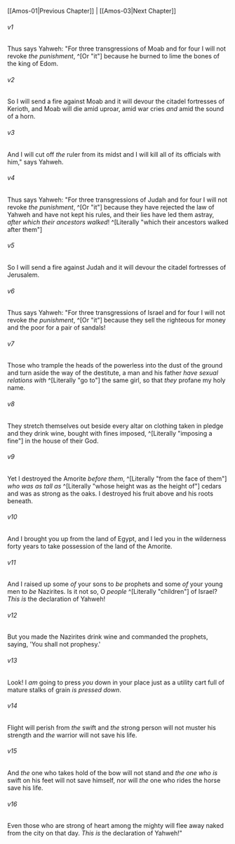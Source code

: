 ﻿---
aliases:
  - Amos 2
---

[[Amos-01|Previous Chapter]] | [[Amos-03|Next Chapter]]

###### v1
Thus says Yahweh: "For three transgressions of Moab and for four I will not revoke _the punishment_, ^[Or "it"] because he burned to lime the bones of the king of Edom.

###### v2
So I will send a fire against Moab and it will devour the citadel fortresses of Kerioth, and Moab will die amid uproar, amid war cries _and_ amid the sound of a horn.

###### v3
And I will cut off _the_ ruler from its midst and I will kill all of its officials with him," says Yahweh.

###### v4
Thus says Yahweh: "For three transgressions of Judah and for four I will not revoke _the punishment_, ^[Or "it"] because they have rejected the law of Yahweh and have not kept his rules, and their lies have led them astray, _after which their ancestors walked_! ^[Literally "which their ancestors walked after them"]

###### v5
So I will send a fire against Judah and it will devour the citadel fortresses of Jerusalem.

###### v6
Thus says Yahweh: "For three transgressions of Israel and for four I will not revoke _the punishment_, ^[Or "it"] because they sell the righteous for money and the poor for a pair of sandals!

###### v7
Those who trample the heads of the powerless into the dust of the ground and turn aside the way of the destitute, a man and his father _have sexual relations with_ ^[Literally "go to"] the same girl, so that _they_ profane my holy name.

###### v8
They stretch themselves out beside every altar on clothing taken in pledge and they drink wine, bought with fines imposed, ^[Literally "imposing a fine"] in the house of their God.

###### v9
Yet I destroyed the Amorite _before them_, ^[Literally "from the face of them"] _who was as tall as_ ^[Literally "whose height was as the height of"] cedars and was as strong as the oaks. I destroyed his fruit above and his roots beneath.

###### v10
And I brought you up from the land of Egypt, and I led you in the wilderness forty years to take possession of the land of the Amorite.

###### v11
And I raised up some _of_ your sons to _be_ prophets and some _of_ your young men to _be_ Nazirites. Is it not so, O _people_ ^[Literally "children"] of Israel? _This is_ the declaration of Yahweh!

###### v12
But you made the Nazirites drink wine and commanded the prophets, saying, 'You shall not prophesy.'

###### v13
Look! I _am_ going to press _you_ down in your place just as a utility cart full of mature stalks of grain _is pressed down_.

###### v14
Flight will perish from _the_ swift and _the_ strong person will not muster his strength and _the_ warrior will not save his life.

###### v15
And _the_ one who takes hold of the bow will not stand and _the one who is_ swift on his feet will not save himself, nor will _the_ one who rides the horse save his life.

###### v16
Even those who are strong of heart among the mighty will flee away naked from the city on that day. _This is_ the declaration of Yahweh!"